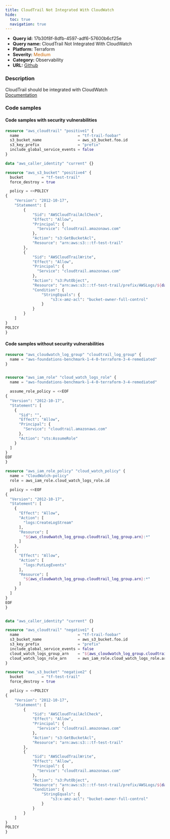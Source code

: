 ```yaml
---
title: CloudTrail Not Integrated With CloudWatch
hide:
  toc: true
  navigation: true
---
```


<style>
  .highlight .hll {
    background-color: #ff171742;
  }
  .md-content {
    max-width: 1100px;
    margin: 0 auto;
  }
</style>

-   **Query id:** 17b30f8f-8dfb-4597-adf6-57600b6cf25e
-   **Query name:** CloudTrail Not Integrated With CloudWatch
-   **Platform:** Terraform
-   **Severity:** <span style="color:#C60">Medium</span>
-   **Category:** Observability
-   **URL:** [Github](https://github.com/Checkmarx/kics/tree/master/assets/queries/terraform/aws/cloudtrail_not_integrated_with_cloudwatch)

### Description
CloudTrail should be integrated with CloudWatch<br>
[Documentation](https://registry.terraform.io/providers/hashicorp/aws/latest/docs/resources/cloudtrail)

### Code samples
#### Code samples with security vulnerabilities
```tf title="Positive test num. 1 - tf file" hl_lines="1"
resource "aws_cloudtrail" "positive1" {
  name                          = "tf-trail-foobar"
  s3_bucket_name                = aws_s3_bucket.foo.id
  s3_key_prefix                 = "prefix"
  include_global_service_events = false
}

data "aws_caller_identity" "current" {}

resource "aws_s3_bucket" "positive4" {
  bucket        = "tf-test-trail"
  force_destroy = true

  policy = <<POLICY
{
    "Version": "2012-10-17",
    "Statement": [
        {
            "Sid": "AWSCloudTrailAclCheck",
            "Effect": "Allow",
            "Principal": {
              "Service": "cloudtrail.amazonaws.com"
            },
            "Action": "s3:GetBucketAcl",
            "Resource": "arn:aws:s3:::tf-test-trail"
        },
        {
            "Sid": "AWSCloudTrailWrite",
            "Effect": "Allow",
            "Principal": {
              "Service": "cloudtrail.amazonaws.com"
            },
            "Action": "s3:PutObject",
            "Resource": "arn:aws:s3:::tf-test-trail/prefix/AWSLogs/${data.aws_caller_identity.current.account_id}/*",
            "Condition": {
                "StringEquals": {
                    "s3:x-amz-acl": "bucket-owner-full-control"
                }
            }
        }
    ]
}
POLICY
}

```


#### Code samples without security vulnerabilities
```tf title="Negative test num. 1 - tf file"
resource "aws_cloudwatch_log_group" "cloudtrail_log_group" {
  name = "aws-foundations-benchmark-1-4-0-terraform-3-4-remediated"
}


resource "aws_iam_role" "cloud_watch_logs_role" {
  name = "aws-foundations-benchmark-1-4-0-terraform-3-4-remediated"

  assume_role_policy = <<EOF
{
  "Version": "2012-10-17",
  "Statement": [
    {
      "Sid": "",
      "Effect": "Allow",
      "Principal": {
        "Service": "cloudtrail.amazonaws.com"
      },
      "Action": "sts:AssumeRole"
    }
  ]
}
EOF
}

resource "aws_iam_role_policy" "cloud_watch_policy" {
  name = "CloudWatch-policy"
  role = aws_iam_role.cloud_watch_logs_role.id

  policy = <<EOF
{
  "Version": "2012-10-17",
  "Statement": [
    {
      "Effect": "Allow",
      "Action": [
        "logs:CreateLogStream"
      ],
      "Resource": [
        "${aws_cloudwatch_log_group.cloudtrail_log_group.arn}:*"
      ]
    },
    {
      "Effect": "Allow",
      "Action": [
        "logs:PutLogEvents"
      ],
      "Resource": [
        "${aws_cloudwatch_log_group.cloudtrail_log_group.arn}:*"
      ]
    }
  ]
}
EOF
}


data "aws_caller_identity" "current" {}

resource "aws_cloudtrail" "negative1" {
  name                          = "tf-trail-foobar"
  s3_bucket_name                = aws_s3_bucket.foo.id
  s3_key_prefix                 = "prefix"
  include_global_service_events = false
  cloud_watch_logs_group_arn    = "${aws_cloudwatch_log_group.cloudtrail_log_group.arn}:*"
  cloud_watch_logs_role_arn     = aws_iam_role.cloud_watch_logs_role.arn
}

resource "aws_s3_bucket" "negative2" {
  bucket        = "tf-test-trail"
  force_destroy = true

  policy = <<POLICY
{
    "Version": "2012-10-17",
    "Statement": [
        {
            "Sid": "AWSCloudTrailAclCheck",
            "Effect": "Allow",
            "Principal": {
              "Service": "cloudtrail.amazonaws.com"
            },
            "Action": "s3:GetBucketAcl",
            "Resource": "arn:aws:s3:::tf-test-trail"
        },
        {
            "Sid": "AWSCloudTrailWrite",
            "Effect": "Allow",
            "Principal": {
              "Service": "cloudtrail.amazonaws.com"
            },
            "Action": "s3:PutObject",
            "Resource": "arn:aws:s3:::tf-test-trail/prefix/AWSLogs/${data.aws_caller_identity.current.account_id}/*",
            "Condition": {
                "StringEquals": {
                    "s3:x-amz-acl": "bucket-owner-full-control"
                }
            }
        }
    ]
}
POLICY
}

```
